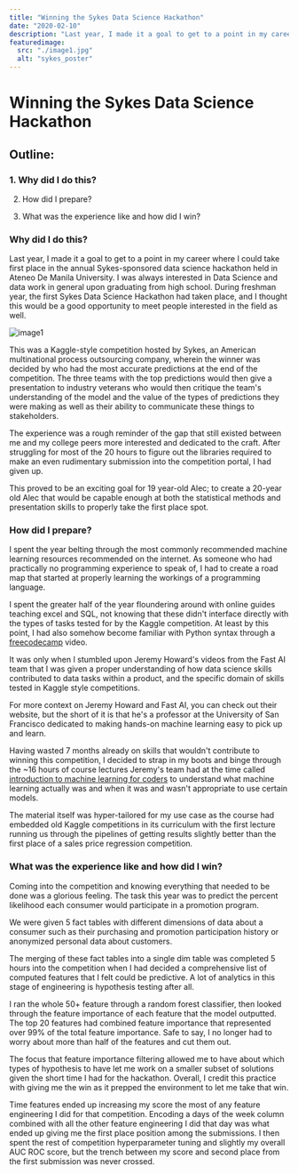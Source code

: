 ```yaml
---
title: "Winning the Sykes Data Science Hackathon"
date: "2020-02-10"
description: "Last year, I made it a goal to get to a point in my career where I could take first place in the annual Sykes-sponsored data science hackathon held in Ateneo De Manila University. This article will go through how I went about winning this competition after a year of self-taught machine learning as well as some reflections on the year-long process."
featuredimage:
  src: "./image1.jpg"
  alt: "sykes_poster"
---
```


# Winning the Sykes Data Science Hackathon

## Outline:

### 1. Why did I do this? 

2. How did I prepare?

3. What was the experience like and how did I win?

### Why did I do this?


Last year, I made it a goal to get to a point in my career where I could take first place in the annual Sykes-sponsored data science hackathon held in Ateneo De Manila University. I was always interested in Data Science and data work in general upon graduating from high school. During freshman year, the first Sykes Data Science Hackathon had taken place, and I thought this would be a good opportunity to meet people interested in the field as well. 

![image1](./image1.png)

This was a Kaggle-style competition hosted by Sykes, an American multinational process outsourcing company, wherein the winner was decided by who had the most accurate predictions at the end of the competition. The three teams with the top predictions would then give a presentation to industry veterans who would then critique the team's understanding of the model and the value of the types of predictions they were making as well as their ability to communicate these things to stakeholders.

The experience was a rough reminder of the gap that still existed between me and my college peers more interested and dedicated to the craft. After struggling for most of the 20 hours to figure out the libraries required to make an even rudimentary submission into the competition portal, I had given up.

This proved to be an exciting goal for 19 year-old Alec; to create a 20-year old Alec that would be capable enough at both the statistical methods and presentation skills to properly take the first place spot. 

### How did I prepare?

I spent the year belting through the most commonly recommended machine learning resources recommended on the internet. As someone who had practically no programming experience to speak of, I had to create a road map that started at properly learning the workings of a programming language. 

I spent the greater half of the year floundering around with online guides teaching excel and SQL, not knowing that these didn't interface directly with the types of tasks tested for by the Kaggle competition. At least by this point, I had also somehow become familiar with Python syntax through a [freecodecamp](https://www.youtube.com/watch?v=rfscVS0vtbw) video.

It was only when I stumbled upon Jeremy Howard's videos from the Fast AI team that I was given a proper understanding of how data science skills contributed to data tasks within a product, and the specific domain of skills tested in Kaggle style competitions. 

For more context on Jeremy Howard and Fast AI, you can check out their website, but the short of it is that he's a professor at the University of San Francisco dedicated to making hands-on machine learning easy to pick up and learn. 

Having wasted 7 months already on skills that wouldn't contribute to winning this competition, I decided to strap in my boots and binge through the ~16 hours of course lectures Jeremy's team had at the time called [introduction to machine learning for coders](https://www.youtube.com/watch?v=CzdWqFTmn0Y&list=PLfYUBJiXbdtSyktd8A_x0JNd6lxDcZE96) to understand what machine learning actually was and when it was and wasn't appropriate to use certain models.

The material itself was hyper-tailored for my use case as the course had embedded old Kaggle competitions in its curriculum with the first lecture running us through the pipelines of getting results slightly better than the first place of a sales price regression competition.

### What was the experience like and how did I win?

Coming into the competition and knowing everything that needed to be done was a glorious feeling. The task this year was to predict the percent likelihood each consumer would participate in a promotion program. 

We were given 5 fact tables with different dimensions of data about a consumer such as their purchasing and promotion participation history or anonymized personal data about customers.

The merging of these fact tables into a single dim table was completed 5 hours into the competition when I had decided a comprehensive list of computed features that I felt could be predictive. A lot of analytics in this stage of engineering is hypothesis testing after all.

I ran the whole 50+ feature through a random forest classifier, then looked through the feature importance of each feature that the model outputted. The top 20 features had combined feature importance that represented over 99% of the total feature importance. Safe to say, I no longer had to worry about more than half of the features and cut them out. 

The focus that feature importance filtering allowed me to have about which types of hypothesis to have let me work on a smaller subset of solutions given the short time I had for the hackathon. Overall, I credit this practice with giving me the win as it prepped the environment to let me take that win. 

Time features ended up increasing my score the most of any feature engineering I did for that competition. Encoding a days of the week column combined with all the other feature engineering I did that day was what ended up giving me the first place position among the submissions. I then spent the rest of competition hyperparameter tuning and slightly my overall AUC ROC score, but the trench between my score and second place from the first submission was never crossed.